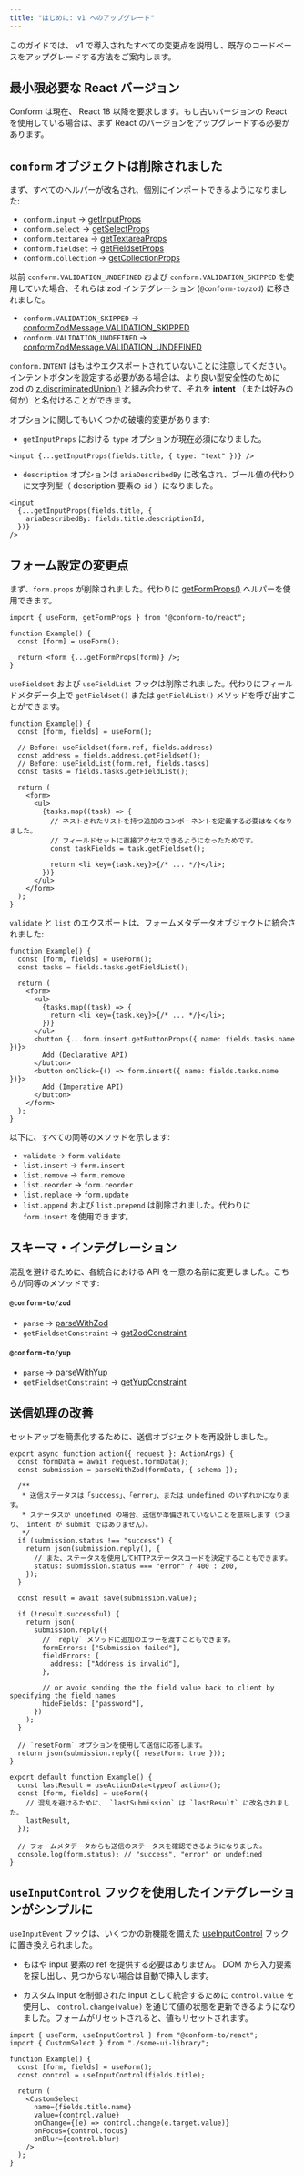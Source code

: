 ```yaml
---
title: "はじめに: v1 へのアップグレード"
---
```


このガイドでは、 v1 で導入されたすべての変更点を説明し、既存のコードベースをアップグレードする方法をご案内します。

## 最小限必要な React バージョン

Conform は現在、 React 18 以降を要求します。もし古いバージョンの React を使用している場合は、まず React のバージョンをアップグレードする必要があります。

## `conform` オブジェクトは削除されました

まず、すべてのヘルパーが改名され、個別にインポートできるようになりました:

- `conform.input` -&gt; [getInputProps](api-react-getinputprops.md)
- `conform.select` -&gt; [getSelectProps](api-react-getselectprops.md)
- `conform.textarea` -&gt; [getTextareaProps](api-react-gettextareaprops.md)
- `conform.fieldset` -&gt; [getFieldsetProps](api-react-getfieldsetprops.md)
- `conform.collection` -&gt; [getCollectionProps](api-react-getcollectionprops.md)

以前 `conform.VALIDATION_UNDEFINED` および `conform.VALIDATION_SKIPPED` を使用していた場合、それらは zod インテグレーション (`@conform-to/zod`) に移されました。

- `conform.VALIDATION_SKIPPED` -&gt; [conformZodMessage.VALIDATION_SKIPPED](api-zod-conformzodmessage.md#conformzodmessagevalidation_skipped)
- `conform.VALIDATION_UNDEFINED` -&gt; [conformZodMessage.VALIDATION_UNDEFINED](api-zod-conformzodmessage.md#conformzodmessagevalidation_undefined)

`conform.INTENT` はもはやエクスポートされていないことに注意してください。インテントボタンを設定する必要がある場合は、より良い型安全性のために zod の [z.discriminatedUnion()](https://zod.dev/?id=discriminated-unions) と組み合わせて、それを **intent** （または好みの何か）と名付けることができます。

オプションに関してもいくつかの破壊的変更があります:

- `getInputProps` における `type` オプションが現在必須になりました。

```tsx
<input {...getInputProps(fields.title, { type: "text" })} />
```

- `description` オプションは `ariaDescribedBy` に改名され、ブール値の代わりに文字列型（ description 要素の `id` ）になりました。

```tsx
<input
  {...getInputProps(fields.title, {
    ariaDescribedBy: fields.title.descriptionId,
  })}
/>
```

## フォーム設定の変更点

まず、`form.props` が削除されました。代わりに [getFormProps()](api-react-getformprops.md) ヘルパーを使用できます。

```tsx
import { useForm, getFormProps } from "@conform-to/react";

function Example() {
  const [form] = useForm();

  return <form {...getFormProps(form)} />;
}
```

`useFieldset` および `useFieldList` フックは削除されました。代わりにフィールドメタデータ上で `getFieldset()` または `getFieldList()` メソッドを呼び出すことができます。

```tsx
function Example() {
  const [form, fields] = useForm();

  // Before: useFieldset(form.ref, fields.address)
  const address = fields.address.getFieldset();
  // Before: useFieldList(form.ref, fields.tasks)
  const tasks = fields.tasks.getFieldList();

  return (
    <form>
      <ul>
        {tasks.map((task) => {
          // ネストされたリストを持つ追加のコンポーネントを定義する必要はなくなりました。
          // フィールドセットに直接アクセスできるようになったためです。
          const taskFields = task.getFieldset();

          return <li key={task.key}>{/* ... */}</li>;
        })}
      </ul>
    </form>
  );
}
```

`validate` と `list` のエクスポートは、フォームメタデータオブジェクトに統合されました:

```tsx
function Example() {
  const [form, fields] = useForm();
  const tasks = fields.tasks.getFieldList();

  return (
    <form>
      <ul>
        {tasks.map((task) => {
          return <li key={task.key}>{/* ... */}</li>;
        })}
      </ul>
      <button {...form.insert.getButtonProps({ name: fields.tasks.name })}>
        Add (Declarative API)
      </button>
      <button onClick={() => form.insert({ name: fields.tasks.name })}>
        Add (Imperative API)
      </button>
    </form>
  );
}
```

以下に、すべての同等のメソッドを示します:

- `validate` -&gt; `form.validate`
- `list.insert` -&gt; `form.insert`
- `list.remove` -&gt; `form.remove`
- `list.reorder` -&gt; `form.reorder`
- `list.replace` -&gt; `form.update`
- `list.append` および `list.prepend` は削除されました。代わりに `form.insert` を使用できます。

## スキーマ・インテグレーション

混乱を避けるために、各統合における API を一意の名前に変更しました。こちらが同等のメソッドです:

#### `@conform-to/zod`

- `parse` -&gt; [parseWithZod](api-zod-parsewithzod.md)
- `getFieldsetConstraint` -&gt; [getZodConstraint](api-zod-getzodconstraint.md)

#### `@conform-to/yup`

- `parse` -&gt; [parseWithYup](./api/yup/parseWithYup)
- `getFieldsetConstraint` -&gt; [getYupConstraint](api-yup-getyupconstraint.md)

## 送信処理の改善

セットアップを簡素化するために、送信オブジェクトを再設計しました。

```tsx
export async function action({ request }: ActionArgs) {
  const formData = await request.formData();
  const submission = parseWithZod(formData, { schema });

  /**
   * 送信ステータスは「success」、「error」、または undefined のいずれかになります。
   * ステータスが undefined の場合、送信が準備されていないことを意味します（つまり、 intent が submit ではありません）。
   */
  if (submission.status !== "success") {
    return json(submission.reply(), {
      // また、ステータスを使用してHTTPステータスコードを決定することもできます。
      status: submission.status === "error" ? 400 : 200,
    });
  }

  const result = await save(submission.value);

  if (!result.successful) {
    return json(
      submission.reply({
        // `reply` メソッドに追加のエラーを渡すこともできます。
        formErrors: ["Submission failed"],
        fieldErrors: {
          address: ["Address is invalid"],
        },

        // or avoid sending the the field value back to client by specifying the field names
        hideFields: ["password"],
      })
    );
  }

  // `resetForm` オプションを使用して送信に応答します。
  return json(submission.reply({ resetForm: true }));
}

export default function Example() {
  const lastResult = useActionData<typeof action>();
  const [form, fields] = useForm({
    // 混乱を避けるために、 `lastSubmission` は `lastResult` に改名されました。
    lastResult,
  });

  // フォームメタデータからも送信のステータスを確認できるようになりました。
  console.log(form.status); // "success", "error" or undefined
}
```

## `useInputControl` フックを使用したインテグレーションがシンプルに

`useInputEvent` フックは、いくつかの新機能を備えた [useInputControl](api-react-useinputcontrol.md) フックに置き換えられました。

- もはや input 要素の ref を提供する必要はありません。 DOM から入力要素を探し出し、見つからない場合は自動で挿入します。

- カスタム input を制御された input として統合するために `control.value` を使用し、 `control.change(value)` を通じて値の状態を更新できるようになりました。フォームがリセットされると、値もリセットされます。

```tsx
import { useForm, useInputControl } from "@conform-to/react";
import { CustomSelect } from "./some-ui-library";

function Example() {
  const [form, fields] = useForm();
  const control = useInputControl(fields.title);

  return (
    <CustomSelect
      name={fields.title.name}
      value={control.value}
      onChange={(e) => control.change(e.target.value)}
      onFocus={control.focus}
      onBlur={control.blur}
    />
  );
}
```
